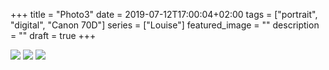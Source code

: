 +++
title =  "Photo3"
date = 2019-07-12T17:00:04+02:00
tags = ["portrait", "digital", "Canon 70D"]
series = ["Louise"]
featured_image = ""
description = ""
draft = true
+++

![](/img/2019/LouiseCelloWeb/louise-2.jpg)
![](/img/2019/LouiseCelloWeb/louise-7.jpg)
![](/img/2019/LouiseCelloWeb/louise-18.jpg)